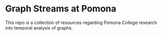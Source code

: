 # Graph Streams at Pomona

This repo is a collection of resources regarding Pomona College research into
temporal analysis of graphs.


